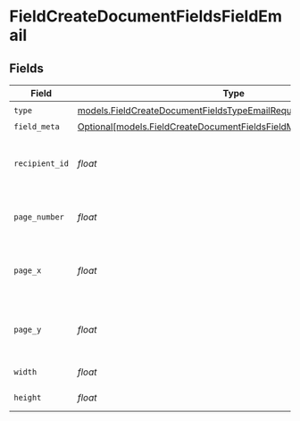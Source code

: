 # FieldCreateDocumentFieldsFieldEmail


## Fields

| Field                                                                                                                                  | Type                                                                                                                                   | Required                                                                                                                               | Description                                                                                                                            |
| -------------------------------------------------------------------------------------------------------------------------------------- | -------------------------------------------------------------------------------------------------------------------------------------- | -------------------------------------------------------------------------------------------------------------------------------------- | -------------------------------------------------------------------------------------------------------------------------------------- |
| `type`                                                                                                                                 | [models.FieldCreateDocumentFieldsTypeEmailRequestBody1](../models/fieldcreatedocumentfieldstypeemailrequestbody1.md)                   | :heavy_check_mark:                                                                                                                     | N/A                                                                                                                                    |
| `field_meta`                                                                                                                           | [Optional[models.FieldCreateDocumentFieldsFieldMetaEmailRequestBody]](../models/fieldcreatedocumentfieldsfieldmetaemailrequestbody.md) | :heavy_minus_sign:                                                                                                                     | N/A                                                                                                                                    |
| `recipient_id`                                                                                                                         | *float*                                                                                                                                | :heavy_check_mark:                                                                                                                     | The ID of the recipient to create the field for.                                                                                       |
| `page_number`                                                                                                                          | *float*                                                                                                                                | :heavy_check_mark:                                                                                                                     | The page number the field will be on.                                                                                                  |
| `page_x`                                                                                                                               | *float*                                                                                                                                | :heavy_check_mark:                                                                                                                     | The X coordinate of where the field will be placed.                                                                                    |
| `page_y`                                                                                                                               | *float*                                                                                                                                | :heavy_check_mark:                                                                                                                     | The Y coordinate of where the field will be placed.                                                                                    |
| `width`                                                                                                                                | *float*                                                                                                                                | :heavy_check_mark:                                                                                                                     | The width of the field.                                                                                                                |
| `height`                                                                                                                               | *float*                                                                                                                                | :heavy_check_mark:                                                                                                                     | The height of the field.                                                                                                               |